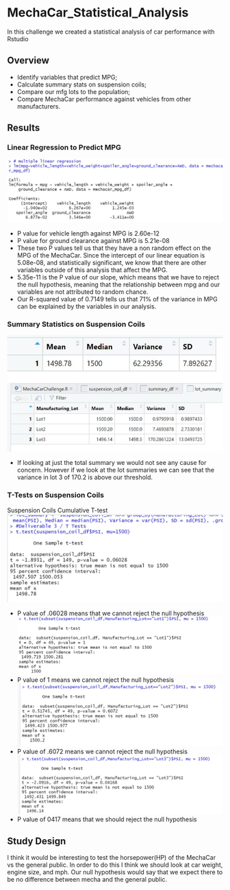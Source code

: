 # MechaCar_Statistical_Analysis

In this challenge we created a statistical analysis of car performance with Rstudio

## Overview
- Identify variables that predict MPG;
- Calculate summary stats on suspension coils;
- Compare our mfg lots to the population;
- Compare MechaCar performance against vehicles from other manufacturers.

## Results

### Linear Regression to Predict MPG
![Linear Regression for MPG](https://github.com/jtspingler/MechaCar_Statistical_Analysis/blob/main/Images/Linear%20Regression%20for%20mpg.JPG)
- P value for vehicle length against MPG is 2.60e-12
- P value for ground clearance against MPG is 5.21e-08
- These two P values tell us that they have a non random effect on the MPG of the MechaCar. Since the intercept of our linear equation is 5.08e-08, and statistically significant, we know that there are other variables outside of this analysis that affect the MPG.
- 5.35e-11 is the P value of our slope, which means that we have to reject the null hypothesis, meaning that the relationship between mpg and our variables are not attributed to random chance.
- Our R-squared value of 0.7149 tells us that 71% of the variance in MPG can be explained by the variables in our analysis.

### Summary Statistics on Suspension Coils
![Suspension Coil Total Summary](https://github.com/jtspingler/MechaCar_Statistical_Analysis/blob/main/Images/Summary%20stats%20on%20Suspension%20Coils.JPG)
![Suspension Coil Lot Summary](https://github.com/jtspingler/MechaCar_Statistical_Analysis/blob/main/Images/lot%20summary.JPG)
* If looking at just the total summary we would not see any cause for concern. However if we look at the lot summaries we can see that the variance in lot 3 of 170.2 is above our threshold.

### T-Tests on Suspension Coils
Suspension Coils Cumulative T-test
![Suspension Coils Cumulative T-test](https://github.com/jtspingler/MechaCar_Statistical_Analysis/blob/main/Images/T%20test%20on%20lots.JPG)
- P value of .06028 means that we cannot reject the null hypothesis
![Suspension Coil Lot 1 T-test](https://github.com/jtspingler/MechaCar_Statistical_Analysis/blob/main/Images/lot%201%20one%20sample%20t-test.JPG)
- P value of 1 means we cannot reject the null hypothesis
![Suspension Coil Lot 2 T-test](https://github.com/jtspingler/MechaCar_Statistical_Analysis/blob/main/Images/lot%202%20one%20sample%20t-test.JPG)
- P value of .6072 means we cannot reject the null hypothesis
![Suspension Coil Lot 3 T-test](https://github.com/jtspingler/MechaCar_Statistical_Analysis/blob/main/Images/lot%203%20one%20sample%20t-test.JPG)
- P value of 0417 means that we should reject the null hypothesis

## Study Design
I think it would be interesting to test the horsepower(HP) of the MechaCar vs the general public. In order to do this I think we should look at car weight, engine size, and mph. Our null hypothesis would say that we expect there to be no difference between mecha and the general public.
